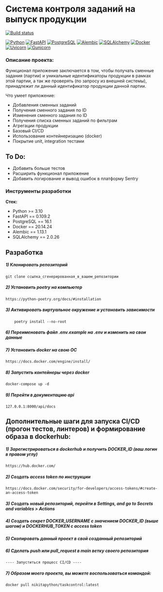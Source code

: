 # Cистема контроля заданий на выпуск продукции

[![Build status](https://github.com/Shnikita2023/taskcontrol/actions/workflows/deployment.yml/badge.svg?branch=main)](https://github.com/Shnikita2023/taskcontrol/actions/workflows/deployment.yml)


[![Python](https://img.shields.io/badge/-Python-464646?style=flat-square&logo=Python)](https://www.python.org/)
[![FastAPI](https://img.shields.io/badge/-FastAPI-464646?style=flat-square&logo=fastapi)](https://fastapi.tiangolo.com/)
[![PostgreSQL](https://img.shields.io/badge/-PostgreSQL-464646?style=flat-square&logo=PostgreSQL)](https://www.postgresql.org/)
[![Alembic](https://img.shields.io/badge/-Alembic-464646?style=flat-square&logo=Alembic)](https://alembic.sqlalchemy.org/en/latest/)
[![SQLAlchemy](https://img.shields.io/badge/-SQLAlchemy-464646?style=flat-square&logo=SQLAlchemy)](https://www.sqlalchemy.org/)
[![Docker](https://img.shields.io/badge/-Docker-464646?style=flat-square&logo=docker)](https://www.docker.com/)
[![Uvicorn](https://img.shields.io/badge/-Uvicorn-464646?style=flat-square&logo=uvicorn)](https://www.uvicorn.org/)
[![Gunicorn](https://img.shields.io/badge/-Gunicorn-464646?style=flat-square&logo=gunicorn)](https://gunicorn.org/)

### Описание проекта:
Функционал приложение заключается в том, чтобы получать сменные задания (партии) и
уникальные идентификаторы продукции в рамках этой партии,
а так же проверять (по запросу из внешней системы), принадлежит ли данный идентификатор продукции данной партии.

Что умеет приложение:
- Добавления сменных заданий
- Получения сменного задания по ID
- Изменения сменного задания по ID
- Получения списка сменных заданий по фильтрам
- Агрегации продукции
- Базовый CI/CD
- Использование контейнеризацию (docker)
- Покрытие unit, integration тестами

## To Do:
- Добавить больше тестов
- Расширить функционал приложение
- Добавить логирование и вывод ошибок в платформу Sentry

### Инструменты разработки

**Стек:**
- Python >= 3.10
- FastAPI == 0.109.2
- PostgreSQL == 16.1
- Docker == 20.14.24
- Alembic == 1.13.1
- SQLAlchemy == 2.0.26

## Разработка

##### 1) Клонировать репозиторий

    git clone ссылка_сгенерированная_в_вашем_репозитории

##### 2) Установить poetry на компьютер

    https://python-poetry.org/docs/#installation

##### 3) Активировать виртуальное окружение и установить зависимости

        poetry install --no-root

##### 6) Переименовать файл .env.example на .env и изменить на свои данные

##### 7) Установить docker на свою ОС

    https://docs.docker.com/engine/install/

##### 8) Запустить контейнеры через docker

    docker-compose up -d

##### 9) Перейти в документацию api

    127.0.0.1:8000/api/docs


## Дополнительные шаги для запуска CI/CD (прогон тестов, линтеров) и формирование образа в dockerhub:

##### 1) Зарегистрироваться в dockerhub и получить DOCKER_ID (ваш логин в правом углу)

    https://hub.docker.com/

##### 2) Создать access token по инструкции

    https://docs.docker.com/security/for-developers/access-tokens/#create-an-access-token

##### 3) Создать новый репозиторий, перейти в Settings, and go to Secrets and variables > Actions

##### 4) Создать секрет DOCKER_USERNAME с значением DOCKER_ID (выше шагом) и DOCKERHUB_TOKEN с access token

##### 5) Скопировать данный проект в свой созданный репозиторий

##### 6) Сделать push или pull_request в main ветку своего репозитория
    ---- Запуститься процесс CI/CD ----

##### 7) Образом моего проекта, вы можете воспользоваться командой:
    docker pull nikitapython/taskcontrol:latest




